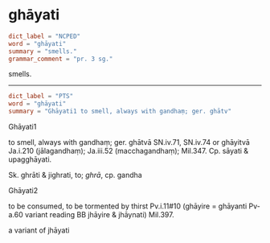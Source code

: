 # ghāyati

``` toml
dict_label = "NCPED"
word = "ghāyati"
summary = "smells."
grammar_comment = "pr. 3 sg."
```

smells.

--------------------

``` toml
dict_label = "PTS"
word = "ghāyati"
summary = "Ghāyati1 to smell, always with gandhaṃ; ger. ghātv"
```

Ghāyati1

to smell, always with gandhaṃ; ger. ghātvā SN.iv.71, SN.iv.74 or ghāyitvā Ja.i.210 (jālagandhaṃ); Ja.iii.52 (macchagandhaṃ); Mil.347. Cp. sāyati & upagghāyati.

Sk. ghrāti & jighrati, to; *ghrā*, cp. gandha

Ghāyati2

to be consumed, to be tormented by thirst Pv.i.11#10 (ghāyire = ghāyanti Pv\-a.60 variant reading BB jhāyire & jhāynati) Mil.397.

a variant of jhāyati

